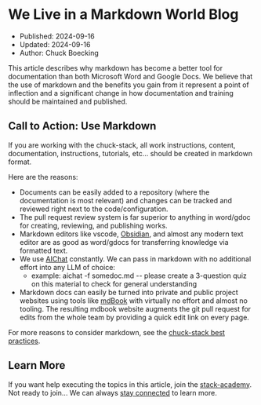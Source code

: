 # We Live in a Markdown World Blog

- Published: 2024-09-16
- Updated: 2024-09-16
- Author: Chuck Boecking

This article describes why markdown has become a better tool for documentation than both Microsoft Word and Google Docs. We believe that the use of markdown and the benefits you gain from it represent a point of inflection and a significant change in how documentation and training should be maintained and published.

## Call to Action: Use Markdown

If you are working with the chuck-stack, all work instructions, content, documentation, instructions, tutorials, etc... should be created in markdown format.

Here are the reasons:

- Documents can be easily added to a repository (where the documentation is most relevant) and changes can be tracked and reviewed right next to the code/configuration.
- The pull request review system is far superior to anything in word/gdoc for creating, reviewing, and publishing works.
- Markdown editors like vscode, [Obsidian](https://obsidian.md), and almost any modern text editor are as good as word/gdocs for transferring knowledge via formatted text.
- We use [AIChat](./tool-aichat.md) constantly. We can pass in markdown with no additional effort into any LLM of choice:
  - example: aichat -f somedoc.md -- please create a 3-question quiz on this material to check for general understanding
- Markdown docs can easily be turned into private and public project websites using tools like [mdBook](https://rust-lang.github.io/mdBook/) with virtually no effort and almost no tooling. The resulting mdbook website augments the git pull request for edits from the whole team by providing a quick edit link on every page.

For more reasons to consider markdown, see the [chuck-stack best practices](./best-practices.md).

## Learn More

If you want help executing the topics in this article, join the [stack-academy](./stack-academy.md). Not ready to join... We can always [stay connected](../learn-more.html) to learn more.
